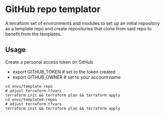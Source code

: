 # GitHub repo templator

A terraform set of environments and modules to set up an initial repository as a template repo and create repositories
that clone from said repo to benefit from the templates.

## Usage

Create a personal access token on GitHub

- export GITHUB_TOKEN # set to the token created
- export GITHUB_OWNER # set to your account name

```shell
cd envs/template-repo
# adjust terraform.tfvars
terraform init && terraform plan && terraform apply
cd envs/templated-repos
# adjust terraform.tfvars
terraform init && terraform plan && terraform apply
```
